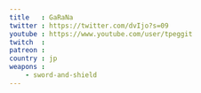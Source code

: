 ```yaml
---
title   : GaRaNa
twitter : https://twitter.com/dvIjo?s=09
youtube : https://www.youtube.com/user/tpeggit
twitch  :
patreon :
country : jp
weapons :
    - sword-and-shield
---
```

